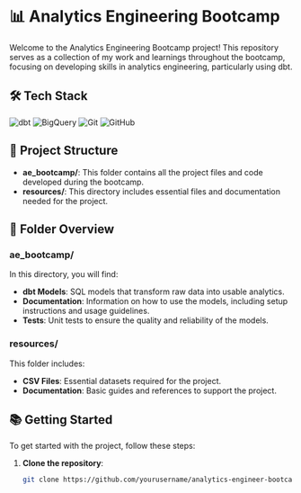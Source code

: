# 📊 Analytics Engineering Bootcamp

Welcome to the Analytics Engineering Bootcamp project! This repository serves as a collection of my work and learnings throughout the bootcamp, focusing on developing skills in analytics engineering, particularly using dbt.

## 🛠️ Tech Stack

![dbt](https://img.shields.io/badge/dbt-FF694B?logo=dbt&logoColor=white&style=flat-square)
![BigQuery](https://img.shields.io/badge/BigQuery-4285F4?logo=googlebigquery&logoColor=white&style=flat-square)
![Git](https://img.shields.io/badge/Git-F05032?logo=git&logoColor=white&style=flat-square)
![GitHub](https://img.shields.io/badge/GitHub-181717?logo=github&style=flat-square)

## 🚀 Project Structure

- **ae_bootcamp/**: This folder contains all the project files and code developed during the bootcamp.
- **resources/**: This directory includes essential files and documentation needed for the project.

## 📁 Folder Overview

### ae_bootcamp/

In this directory, you will find:

- **dbt Models**: SQL models that transform raw data into usable analytics.
- **Documentation**: Information on how to use the models, including setup instructions and usage guidelines.
- **Tests**: Unit tests to ensure the quality and reliability of the models.

### resources/

This folder includes:

- **CSV Files**: Essential datasets required for the project.
- **Documentation**: Basic guides and references to support the project.

## 📚 Getting Started

To get started with the project, follow these steps:

1. **Clone the repository**:
   ```bash
   git clone https://github.com/yourusername/analytics-engineer-bootcamp.git
